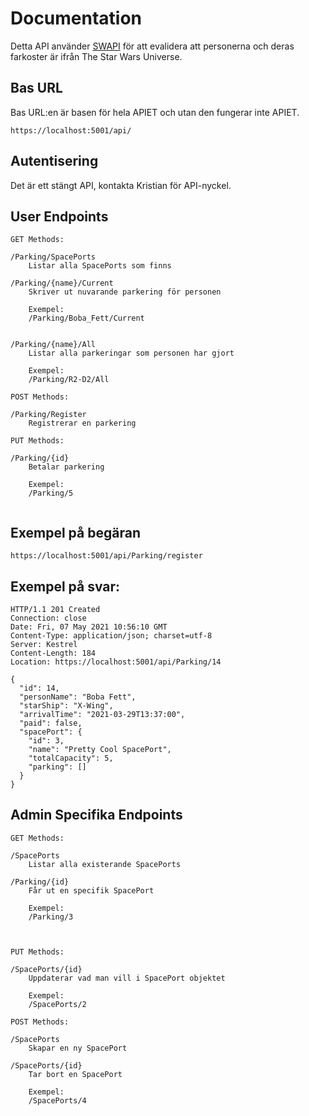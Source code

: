 # Documentation


Detta API använder [SWAPI](https://swapi.dev/) för att evalidera att personerna och deras farkoster är ifrån The Star Wars Universe.

## Bas URL


Bas URL:en är basen för hela APIET och utan den fungerar inte APIET.

```
https://localhost:5001/api/
```


## Autentisering 

Det är ett stängt API, kontakta Kristian för API-nyckel.


## User Endpoints
```  
GET Methods:

/Parking/SpacePorts
    Listar alla SpacePorts som finns
    
/Parking/{name}/Current
    Skriver ut nuvarande parkering för personen
    
    Exempel:
    /Parking/Boba_Fett/Current
        
    
/Parking/{name}/All
    Listar alla parkeringar som personen har gjort
    
    Exempel:
    /Parking/R2-D2/All
    
POST Methods:

/Parking/Register
    Registrerar en parkering
    
PUT Methods:

/Parking/{id}
    Betalar parkering
    
    Exempel:
    /Parking/5
    

```
## Exempel på begäran
```
https://localhost:5001/api/Parking/register
``` 

## Exempel på svar:
```
HTTP/1.1 201 Created
Connection: close
Date: Fri, 07 May 2021 10:56:10 GMT
Content-Type: application/json; charset=utf-8
Server: Kestrel
Content-Length: 184
Location: https://localhost:5001/api/Parking/14

{
  "id": 14,
  "personName": "Boba Fett",
  "starShip": "X-Wing",
  "arrivalTime": "2021-03-29T13:37:00",
  "paid": false,
  "spacePort": {
    "id": 3,
    "name": "Pretty Cool SpacePort",
    "totalCapacity": 5,
    "parking": []
  }
}
```


## Admin Specifika Endpoints
``` 
GET Methods:

/SpacePorts
    Listar alla existerande SpacePorts
    
/Parking/{id}
    Får ut en specifik SpacePort
    
    Exempel:
    /Parking/3
    
    
    
PUT Methods:

/SpacePorts/{id}
    Uppdaterar vad man vill i SpacePort objektet
    
    Exempel:
    /SpacePorts/2
    
POST Methods:

/SpacePorts
    Skapar en ny SpacePort
    
/SpacePorts/{id}
    Tar bort en SpacePort
    
    Exempel:
    /SpacePorts/4
    
``` 


